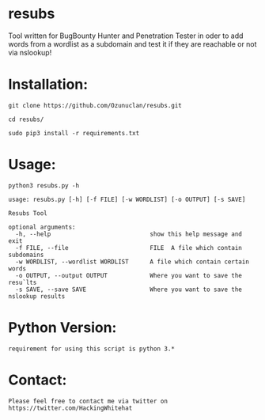 # resubs

Tool written for BugBounty Hunter and Penetration Tester in oder to add words from a wordlist
as a subdomain and test it if they are reachable or not via nslookup!


# Installation:

```
git clone https://github.com/Ozunuclan/resubs.git
```

```
cd resubs/
```

```
sudo pip3 install -r requirements.txt
```

# Usage:

```
python3 resubs.py -h
```
```
usage: resubs.py [-h] [-f FILE] [-w WORDLIST] [-o OUTPUT] [-s SAVE]

Resubs Tool

optional arguments:
  -h, --help                            show this help message and exit
  -f FILE, --file                       FILE  A file which contain subdomains
  -w WORDLIST, --wordlist WORDLIST      A file which contain certain words
  -o OUTPUT, --output OUTPUT            Where you want to save the resu`lts
  -s SAVE, --save SAVE                  Where you want to save the nslookup results
```

# Python Version:

```
requirement for using this script is python 3.*
```

# Contact:

```
Please feel free to contact me via twitter on https://twitter.com/HackingWhitehat
```